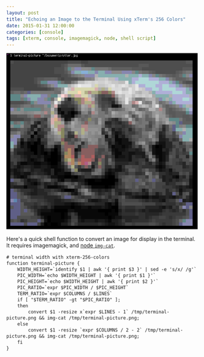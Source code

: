 ```yaml
---
layout: post
title: "Echoing an Image to the Terminal Using xTerm's 256 Colors"
date: 2015-01-31 12:00:00
categories: [console]
tags: [xterm, console, imagemagick, node, shell script]
---
```


![terminal picture](/images/terminal-picture.png)

Here's a quick shell function to convert an image for display in the terminal. It requires imagemagick, and [node `img-cat`](https://www.npmjs.com/package/img-cat).

```# terminal-picture takes an image file as an argument and displays it at
# terminal width with xterm-256-colors
function terminal-picture {
	WIDTH_HEIGHT=`identify $1 | awk '{ print $3 }' | sed -e 's/x/ /g'`
	PIC_WIDTH=`echo $WIDTH_HEIGHT | awk '{ print $1 }'`
	PIC_HEIGHT=`echo $WIDTH_HEIGHT | awk '{ print $2 }'`
	PIC_RATIO=`expr $PIC_WIDTH / $PIC_HEIGHT`
	TERM_RATIO=`expr $COLUMNS / $LINES`
	if [ "$TERM_RATIO" -gt "$PIC_RATIO" ];
	then
		convert $1 -resize x`expr $LINES - 1` /tmp/terminal-picture.png && img-cat /tmp/terminal-picture.png;
	else
		convert $1 -resize `expr $COLUMNS / 2 - 2` /tmp/terminal-picture.png && img-cat /tmp/terminal-picture.png;
	fi
}
```
